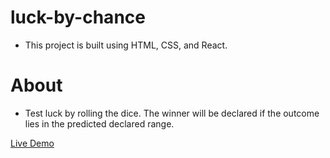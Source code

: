 # luck-by-chance
- This project is built using HTML, CSS, and React.

# About
- Test luck by rolling the dice. The winner will be declared if the outcome lies in the predicted declared range.

[Live Demo](https://luck-by-chance-md.netlify.app/)
